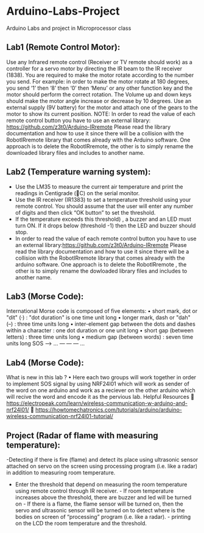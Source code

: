 # Arduino-Labs-Project
Arduino Labs and project in Microprocessor class

Lab1 (Remote Control Motor):
----------------------------
Use any Infrared remote control (Receiver or TV remote should work) as a controller for a servo motor by directing the IR beam to the IR receiver (1838).
You are required to make the motor rotate according to the number you send. For example: in order to make the motor rotate at 180 degrees, you send ‘1’ then ‘8’ then ‘0’ then ‘Menu’ or any other function key and the motor should perform the correct rotation. The Volume up and down keys should make the motor angle increase or decrease by 10 degrees. Use an external supply (9V battery) for the motor and attach one of the gears to the motor to show its current position.
NOTE: In order to read the value of each remote control button you have to use an external library:
https://github.com/z3t0/Arduino-IRremote
Please read the library documentation and how to use it since there will be a collision with the RobotIRremote library that comes already with the Arduino software. One approach is to delete the RobotIRremote, the other is to simply rename the downloaded library files and includes to another name.

Lab2 (Temperature warning system):
----------------------------------
- Use the LM35 to measure the current air temperature and print the readings in Centigrade (C) on the serial monitor.
- Use the IR receiver (IR1383) to set a temperature threshold using your remote control. You should assume that the user will enter any number of digits and then click “OK button” to set the threshold.
- If the temperature exceeds this threshold) , a buzzer and an LED must turn ON. If it drops below (threshold -1) then the LED and buzzer should stop.
- In order to read the value of each remote control button you have to use an external library:https://github.com/z3t0/Arduino-IRremote
Please read the library documentation and how to use it since there will be a collision with the RobotIRremote library that comes already with the arduino software. One approach is to delete the RobotIRremote , the other is to simply rename the dowloaded library files and includes to another name.

Lab3 (Morse Code):
------------------
International Morse code is composed of five elements:
• short mark, dot or "dit" (·) : "dot duration" is one time unit long
• longer mark, dash or "dah" (–) : three time units long
• inter-element gap between the dots and dashes within a character : one dot duration or one unit long
• short gap (between letters) : three time units long
• medium gap (between words) : seven time units long
SOS --> … — — — …

Lab4 (Morse Code):
------------------
What is new in this lab ?
• Here each two groups will work together in order to implement SOS signal by using NRF24l01 which will work as sender of the word on one arduino and work as a reciever on the other arduino which will recive the word and encode it as the pervious lab.
Helpful Resources
 https://electropeak.com/learn/wireless-communication-w-arduino-and-nrf24l01/
 https://howtomechatronics.com/tutorials/arduino/arduino-wireless-communication-nrf24l01-tutorial/

Project (Radar of flame with measuring temperature):
----------------------------------------------------
-Detecting if there is fire (flame) and detect its place using ultrasonic sensor attached on servo on the screen using processing program (i.e. like a radar) in addition to measuring room temperature.
- Enter the threshold that depend on measuring the room temperature using remote control through IR receiver. - If room temperature increases above the threshold, there are buzzer and led will be turned on - If there is a flame, the flame sensor will be turned on, then the servo and ultrasonic sensor will be turned on to detect where is the bodies on screen of “processing” program (i.e. like a radar). - printing on the LCD the room temperature and the threshold.
